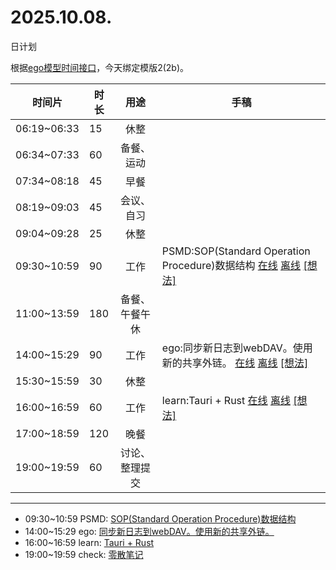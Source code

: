# 2025.10.08.
日计划

根据[ego模型时间接口](https://gitee.com/hyg/blog/blob/master/timeflow.md)，今天绑定模版2(2b)。

| 时间片 | 时长 | 用途 | 手稿 |
| --- | --- | :---: | --- |
| 06:19~06:33 | 15 | 休整 |  |
| 06:34~07:33 | 60 | 备餐、运动 |  |
| 07:34~08:18 | 45 | 早餐 |  |
| 08:19~09:03 | 45 | 会议、自习 |  |
| 09:04~09:28 | 25 | 休整 |  |
| 09:30~10:59 | 90 | 工作 | PSMD:SOP(Standard Operation Procedure)数据结构 [在线](http://simp.ly/p/WZ077p) [离线](../../draft/2025/20251008093000.md) <a href="mailto:huangyg@mars22.com?subject=关于2025.10.08.[PSMD:SOP(Standard Operation Procedure)数据结构]任务&body=日期: 20251008%0D%0A序号: 5%0D%0A手稿:../../draft/2025/20251008093000.md%0D%0A---请勿修改邮件主题及以上内容 从下一行开始写您的想法---%0D%0A">[想法]</a> |
| 11:00~13:59 | 180 | 备餐、午餐午休 |  |
| 14:00~15:29 | 90 | 工作 | ego:同步新日志到webDAV。使用新的共享外链。 [在线](http://simp.ly/p/lsBYG9) [离线](../../draft/2025/20251008140000.md) <a href="mailto:huangyg@mars22.com?subject=关于2025.10.08.[ego:同步新日志到webDAV。使用新的共享外链。]任务&body=日期: 20251008%0D%0A序号: 7%0D%0A手稿:../../draft/2025/20251008140000.md%0D%0A---请勿修改邮件主题及以上内容 从下一行开始写您的想法---%0D%0A">[想法]</a> |
| 15:30~15:59 | 30 | 休整 |  |
| 16:00~16:59 | 60 | 工作 | learn:Tauri + Rust [在线](http://simp.ly/p/MpcbHD) [离线](../../draft/2025/20251008160000.md) <a href="mailto:huangyg@mars22.com?subject=关于2025.10.08.[learn:Tauri + Rust]任务&body=日期: 20251008%0D%0A序号: 9%0D%0A手稿:../../draft/2025/20251008160000.md%0D%0A---请勿修改邮件主题及以上内容 从下一行开始写您的想法---%0D%0A">[想法]</a> |
| 17:00~18:59 | 120 | 晚餐 |  |
| 19:00~19:59 | 60 | 讨论、整理提交 |  |

---

- 09:30~10:59	PSMD: [SOP(Standard Operation Procedure)数据结构](../../draft/2025/20251008.01.md)
- 14:00~15:29	ego: [同步新日志到webDAV。使用新的共享外链。](../../draft/2025/20251008.02.md)
- 16:00~16:59	learn: [Tauri + Rust](../../draft/2025/20251008.03.md)
- 19:00~19:59	check: [零散笔记](../../draft/2025/20251008.04.md)
